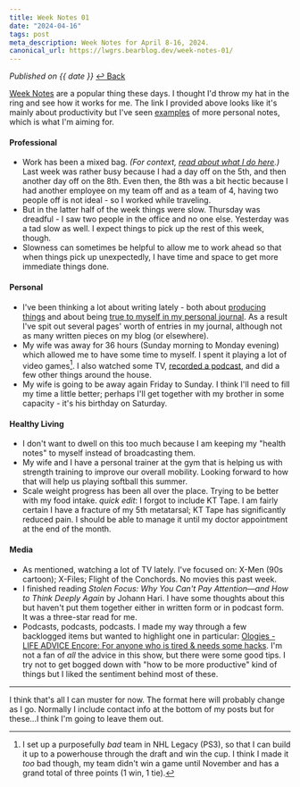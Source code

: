 ```yaml
---
title: Week Notes 01
date: "2024-04-16"
tags: post
meta_description: Week Notes for April 8-16, 2024.
canonical_url: https://lwgrs.bearblog.dev/week-notes-01/
---
```

<em>Published on {{ date }}</em>
<a href="/weeknotes/">&#8617; Back</a>

[Week Notes](https://doingweeknotes.com/?ref=upstract.com) are a popular thing these days. I thought I'd throw my hat in the ring and see how it works for me. The link I provided above looks like it's mainly about productivity but I've seen [examples](https://scribbles.page/mbn9ys1t) of more personal notes, which is what I'm aiming for. 

#### Professional 
- Work has been a mixed bag. *(For context, [read about what I do here](https://lwgrs.bearblog.dev/radio-traffic/).)* Last week was rather busy because I had a day off on the 5th, and then another day off on the 8th. Even then, the 8th was a bit hectic because I had another employee on my team off and as a team of 4, having two people off is not ideal - so I worked while traveling. 
- But in the latter half of the week things were slow. Thursday was dreadful - I saw two people in the office and no one else. Yesterday was a tad slow as well. I expect things to pick up the rest of this week, though.  
- Slowness can sometimes be helpful to allow me to work ahead so that when things pick up unexpectedly, I have time and space to get more immediate things done. 

#### Personal 
- I've been thinking a lot about writing lately - both about [producing things](https://lwgrs.bearblog.dev/thoughts-on-writing/) and about being [true to myself in my personal journal](https://lwgrs.bearblog.dev/vulnerability/). As a result I've spit out several pages' worth of entries in my journal, although not as many written pieces on my blog (or elsewhere). 
- My wife was away for 36 hours (Sunday morning to Monday evening) which allowed me to have some time to myself. I spent it playing a lot of video games[^1]. I also watched some TV, [recorded a podcast](https://jays-from-home.pinecast.co/episode/9ef4ad1b/renovated-home-stand), and did a few other things around the house. 
- My wife is going to be away again Friday to Sunday. I think I'll need to fill my time a little better; perhaps I'll get together with my brother in some capacity - it's his birthday on Saturday. 

#### Healthy Living 
- I don't want to dwell on this too much because I am keeping my "health notes" to myself instead of broadcasting them. 
- My wife and I have a personal trainer at the gym that is helping us with strength training to improve our overall mobility. Looking forward to how that will help us playing softball this summer. 
- Scale weight progress has been all over the place. Trying to be better with my food intake. 
*quick edit*: I forgot to include KT Tape. I am fairly certain I have a fracture of my 5th metatarsal; KT Tape has significantly reduced pain. I should be able to manage it until my doctor appointment at the end of the month.

#### Media 
- As mentioned, watching a lot of TV lately. I've focused on: X-Men (90s cartoon); X-Files; Flight of the Conchords. No movies this past week. 
- I finished reading *Stolen Focus: Why You Can't Pay Attention—and How to Think Deeply Again* by Johann Hari. I have some thoughts about this but haven't put them together either in written form or in podcast form. It was a three-star read for me. 
- Podcasts, podcasts, podcasts. I made my way through a few backlogged items but wanted to highlight one in particular: [Ologies - LIFE ADVICE Encore: For anyone who is tired & needs some hacks](https://www.alieward.com/ologies/lifeadviceencore). I'm not a fan of *all* the advice in this show, but there were some good tips. I try not to get bogged down with "how to be more productive" kind of things but I liked the sentiment behind most of these. 
*** 
I think that's all I can muster for now. The format here will probably change as I go. Normally I include contact info at the bottom of my posts but for these...I think I'm going to leave them out. 

[^1]: I set up a purposefully *bad* team in NHL Legacy (PS3), so that I can build it up to a powerhouse through the draft and win the cup. I think I made it *too* bad though, my team didn't win a game until November and has a grand total of three points (1 win, 1 tie). 
